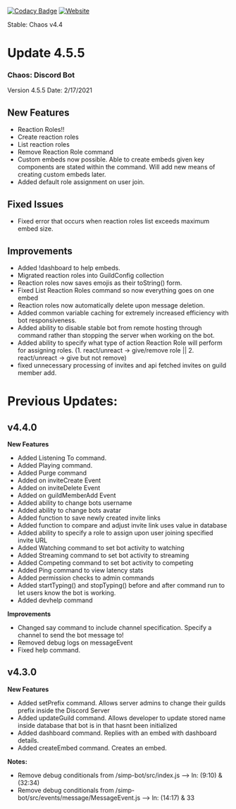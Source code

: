 [![Codacy Badge](https://app.codacy.com/project/badge/Grade/b775839b70364ba89233e4848f653ba7)](https://www.codacy.com?utm_source=github.com&amp;utm_medium=referral&amp;utm_content=Tanner1638/Mystic-Web-Interface&amp;utm_campaign=Badge_Grade)
[![Website](https://img.shields.io/badge/website-visit-brightgreen)](https://strangeislandstudios.com)

Stable: Chaos v4.4

# Update 4.5.5

### Chaos: Discord Bot
Version 4.5.5
Date: 2/17/2021

## New Features
- Reaction Roles!!
- Create reaction roles
- List reaction roles
- Remove Reaction Role command
- Custom embeds now possible. Able to create embeds given key components are stated within the command. Will add new means of creating custom embeds later.
- Added default role assignment on user join.



## Fixed Issues
- Fixed error that occurs when reaction roles list exceeds maximum embed size.


## Improvements
- Added !dashboard to help embeds.
- Migrated reaction roles into GuildConfig collection
- Reaction roles now saves emojis as their toString() form.
- Fixed List Reaction Roles command so now everything goes on one embed
- Reaction roles now automatically delete upon message deletion.
- Added common variable caching for extremely increased efficiency with bot responsiveness.
- Added ability to disable stable bot from remote hosting through command rather than stopping the server when working on the bot.
- Added ability to specify what type of action Reaction Role will perform for assigning roles. (1. react/unreact -> give/remove role || 2. react/unreact -> give but not remove)
- fixed unnecessary processing of invites and api fetched invites on guild member add.








# Previous Updates:

## v4.4.0
**New Features**
- Added Listening To command.
- Added Playing command.
- Added Purge command
- Added on inviteCreate Event
- Added on inviteDelete Event
- Added on guildMemberAdd Event
- Added ability to change bots username
- Added ability to change bots avatar
- Added function to save newly created invite links
- Added function to compare and adjust invite link uses value in database
- Added ability to specify a role to assign upon user joining specified invite URL
- Added Watching command to set bot activity to watching
- Added Streaming command to set bot activity to streaming
- Added Competing command to set bot activity to competing
- Added Ping command to view latency stats
- Added permission checks to admin commands
- Added startTyping() and stopTyping() before and after command run to let users know the bot is working.
- Added devhelp command

**Improvements**
- Changed say command to include channel specification. Specify a channel to send the bot message to!
- Removed debug logs on messageEvent
- Fixed help command.


## v4.3.0
**New Features**
- Added setPrefix command. Allows server admins to change their guilds prefix inside the Discord Server
- Added updateGuild command. Allows developer to update stored name inside database that bot is in that hasnt been initialized
- Added dashboard command. Replies with an embed with dashboard details.
- Added createEmbed command. Creates an embed.


**Notes:**
- Remove debug conditionals from /simp-bot/src/index.js --> ln: (9:10) & (32:34)
- Remove debug conditionals from /simp-bot/src/events/message/MessageEvent.js --> ln: (14:17) & 33
